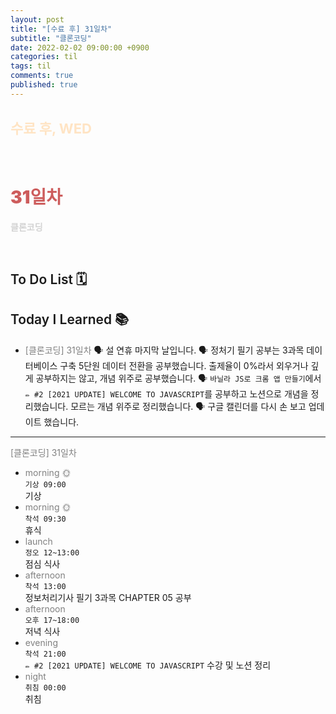 ```yaml
---
layout: post
title: "[수료 후] 31일차"
subtitle: "클론코딩"
date: 2022-02-02 09:00:00 +0900
categories: til
tags: til
comments: true
published: true
---
```


## <span style="color:Bisque;font-size: 22px">수료 후, WED</span>

<br />

# **<span style="font-weight:900;color:indianred">31일차</span>**

**<span style="color:lightgray">클론코딩</span>**

<br />

## <span style="font-weight:600">To Do List</span> 🗓

## <span style="font-weight:600">Today I Learned</span> 📚

- <span style="color:gray">[클론코딩] 31일차</span>
  🗣 설 연휴 마지막 날입니다.
  🗣 정처기 필기 공부는 3과목 데이터베이스 구축 5단원 데이터 전환을 공부했습니다. 출제율이 0%라서 외우거나 깊게 공부하지는 않고, 개념 위주로 공부했습니다.
  🗣 `바닐라 JS로 크롬 앱 만들기`에서 `✏️ #2 [2021 UPDATE] WELCOME TO JAVASCRIPT`를 공부하고 노션으로 개념을 정리했습니다. 모르는 개념 위주로 정리했습니다.
  🗣 구글 캘린더를 다시 손 보고 업데이트 했습니다.

---

<span style="color:gray">[클론코딩] 31일차</span>

- <span style="color:gray">morning 🌞</span> <br>
  `기상 09:00` <br>
  기상
- <span style="color:gray">morning 🌞</span> <br>
  `착석 09:30` <br>
  휴식
- <span style="color:gray">launch</span> <br>
  `정오 12~13:00`<br>
  점심 식사
- <span style="color:gray">afternoon</span> <br>
  `착석 13:00`<br>
  정보처리기사 필기 3과목 CHAPTER 05 공부
- <span style="color:gray">afternoon</span> <br>
  `오후 17~18:00`<br>
  저녁 식사
- <span style="color:gray">evening</span> <br>
  `착석 21:00`<br>
  `✏️ #2 [2021 UPDATE] WELCOME TO JAVASCRIPT` 수강 및 노션 정리
- <span style="color:gray">night</span> <br>
  `취침 00:00`<br>
  취침